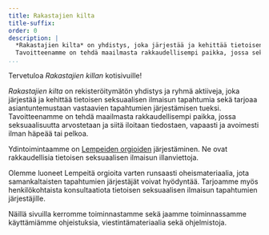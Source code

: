 ```yaml
---
title: Rakastajien kilta
title-suffix:
order: 0
description: |
  *Rakastajien kilta* on yhdistys, joka järjestää ja kehittää tietoisen seksuaalisen ilmaisun tapahtumia sekä tarjoaa asiantuntemustaan vastaavien tapahtumien järjestämisen tueksi.
  Tavoitteenamme on tehdä maailmasta rakkaudellisempi paikka, jossa seksuaalisuutta arvostetaan ja siitä iloitaan tiedostaen, vapaasti ja avoimesti ilman häpeää tai pelkoa.
...
```


Tervetuloa *Rakastajien killan* kotisivuille!

*Rakastajien kilta* on rekisteröitymätön yhdistys ja ryhmä aktiiveja, joka järjestää ja kehittää tietoisen seksuaalisen ilmaisun tapahtumia sekä tarjoaa asiantuntemustaan vastaavien tapahtumien järjestämisen tueksi.
Tavoitteenamme on tehdä maailmasta rakkaudellisempi paikka, jossa seksuaalisuutta arvostetaan ja siitä iloitaan tiedostaen, vapaasti ja avoimesti ilman häpeää tai pelkoa.

Ydintoimintaamme on [Lempeiden orgioiden][orgy] järjestäminen.
Ne ovat rakkaudellisia tietoisen seksuaalisen ilmaisun illanviettoja.

Olemme luoneet Lempeitä orgioita varten runsaasti oheismateriaalia, jota samankaltaisten tapahtumien järjestäjät voivat hyödyntää.
Tarjoamme myös henkilökohtaista konsultaatiota tietoisen seksuaalisen ilmaisun tapahtumien järjestäjille.

[orgy]: gentle-orgy/

Näillä sivuilla kerromme toiminnastamme sekä jaamme toiminnassamme käyttämiämme ohjeistuksia, viestintämateriaalia sekä ohjelmistoja.
